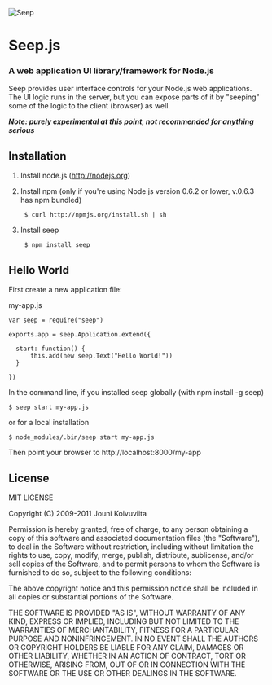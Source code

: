 ![Seep](https://raw.github.com/jounikoivuviita/Seep/master/design/seep-logo.png)

# Seep.js
### A web application UI library/framework for Node.js

Seep provides user interface controls for your Node.js web applications. The UI logic runs in the server, but you can expose parts of it by "seeping" some of the logic to the client (browser) as well.

***Note: purely experimental at this point, not recommended for anything serious***

## Installation

1. Install node.js (<http://nodejs.org>)
2. Install npm (only if you're using Node.js version 0.6.2 or lower, v.0.6.3 has npm bundled)
        
        $ curl http://npmjs.org/install.sh | sh
        
3. Install seep
        
        $ npm install seep
        

## Hello World

First create a new application file:

my-app.js

    var seep = require("seep")
    
    exports.app = seep.Application.extend({
    
  	  start: function() {
  		  this.add(new seep.Text("Hello World!"))
  	  }
    
    })

In the command line, if you installed seep globally (with npm install -g seep)

    $ seep start my-app.js
    
or for a local installation
    
    $ node_modules/.bin/seep start my-app.js
    
Then point your browser to http://localhost:8000/my-app
    


## License

MIT LICENSE

Copyright (C) 2009-2011 Jouni Koivuviita

Permission is hereby granted, free of charge, to any person obtaining a copy of
this software and associated documentation files (the "Software"), to deal in
the Software without restriction, including without limitation the rights to
use, copy, modify, merge, publish, distribute, sublicense, and/or sell copies
of the Software, and to permit persons to whom the Software is furnished to do
so, subject to the following conditions:

The above copyright notice and this permission notice shall be included in all
copies or substantial portions of the Software.

THE SOFTWARE IS PROVIDED "AS IS", WITHOUT WARRANTY OF ANY KIND, EXPRESS OR
IMPLIED, INCLUDING BUT NOT LIMITED TO THE WARRANTIES OF MERCHANTABILITY,
FITNESS FOR A PARTICULAR PURPOSE AND NONINFRINGEMENT. IN NO EVENT SHALL THE
AUTHORS OR COPYRIGHT HOLDERS BE LIABLE FOR ANY CLAIM, DAMAGES OR OTHER
LIABILITY, WHETHER IN AN ACTION OF CONTRACT, TORT OR OTHERWISE, ARISING FROM,
OUT OF OR IN CONNECTION WITH THE SOFTWARE OR THE USE OR OTHER DEALINGS IN THE
SOFTWARE.